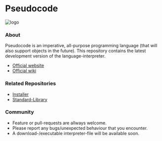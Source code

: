 # Pseudocode
![logo](https://github.com/xtay2/Pseudocode/blob/main/VSCode%20Syntaxhighlighter/logo.png)

### About
Pseudocode is an imperative, all-purpose programming language (that will also support objects in the future). 
This repository contains the latest development version of the language-interpreter.
- [Official website](https://pseudocode.site/)
- [Official wiki](https://wiki.pseudocode.site/)

### Related Repositories
- [Installer](https://github.com/xtay2/Pseudocode-Installer)
- [Standard-Library](https://github.com/xtay2/stdlib)

### Community
- Feature or pull-requests are allways welcome.
- Please report any bugs/unexpected behaviour that you encounter.
- A download-/executable interpreter-file will be available soon. 
